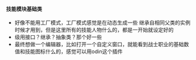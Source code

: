 #### 技能模块基础类
- 好像不能用工厂模式，工厂模式感觉是在动态生成一些 继承自相同父类的实例 时候才用到，但是这里所有的技能人物什么的，都是一开始就设定好的
- 级用接口？继承？抽象类？那个好一些
- 最终想做一个编辑器，比如打开一个自定义窗口，就能看到战士职业的基础数值和技能图标什么的，感觉可以用odin这个插件
